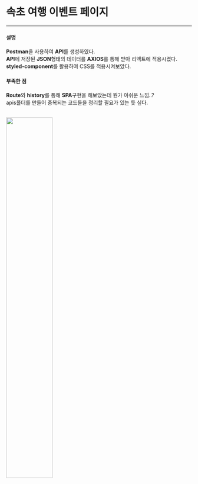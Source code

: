 # 속초 여행 이벤트 페이지
<hr>
<h4>설명</h4>
<b>Postman</b>을 사용하여 <b>API</b>를 생성하였다. <br>
<b>API</b>에 저장된 <b>JSON</b>형태의 데이터를 <b>AXIOS</b>를 통해 받아 리액트에 적용시켰다.<br>
<b>styled-component</b>를 활용하여 CSS를 적용시켜보았다.<br>
<h4>부족한 점</h4>
<b>Route</b>와 <b>history</b>를 통해 <b>SPA</b>구현을 해보았는데 뭔가 아쉬운 느낌..?<br>
apis폴더를 만들어 중복되는 코드들을 정리할 필요가 있는 듯 싶다.


<br><img width=50% src="https://user-images.githubusercontent.com/73030613/139589231-096780ec-367c-485e-b25f-9b0056e0f599.gif">
